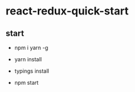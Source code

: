 # react-redux-quick-start

## start

- npm i yarn -g

- yarn install

- typings install

- npm start
